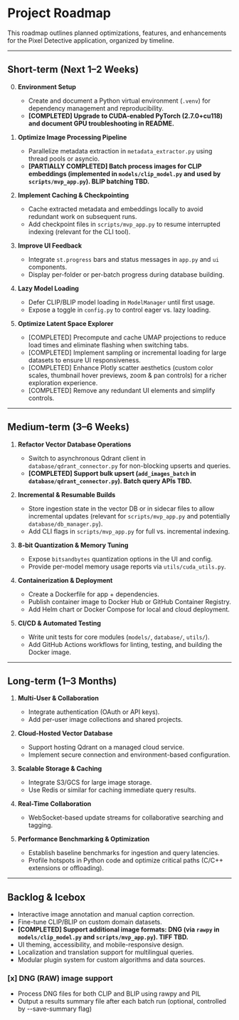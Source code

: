 # Project Roadmap

This roadmap outlines planned optimizations, features, and enhancements for the Pixel Detective application, organized by timeline.

---

## Short-term (Next 1–2 Weeks)

0. **Environment Setup**
   - Create and document a Python virtual environment (`.venv`) for dependency management and reproducibility.
   - **[COMPLETED] Upgrade to CUDA-enabled PyTorch (2.7.0+cu118) and document GPU troubleshooting in README.**

1. **Optimize Image Processing Pipeline**
   - Parallelize metadata extraction in `metadata_extractor.py` using thread pools or asyncio.
   - **[PARTIALLY COMPLETED] Batch process images for CLIP embeddings (implemented in `models/clip_model.py` and used by `scripts/mvp_app.py`). BLIP batching TBD.**

2. **Implement Caching & Checkpointing**
   - Cache extracted metadata and embeddings locally to avoid redundant work on subsequent runs.
   - Add checkpoint files in `scripts/mvp_app.py` to resume interrupted indexing (relevant for the CLI tool).

3. **Improve UI Feedback**
   - Integrate `st.progress` bars and status messages in `app.py` and `ui` components.
   - Display per-folder or per-batch progress during database building.

4. **Lazy Model Loading**
   - Defer CLIP/BLIP model loading in `ModelManager` until first usage.
   - Expose a toggle in `config.py` to control eager vs. lazy loading.

5. **Optimize Latent Space Explorer**
   - [COMPLETED] Precompute and cache UMAP projections to reduce load times and eliminate flashing when switching tabs.
   - [COMPLETED] Implement sampling or incremental loading for large datasets to ensure UI responsiveness.
   - [COMPLETED] Enhance Plotly scatter aesthetics (custom color scales, thumbnail hover previews, zoom & pan controls) for a richer exploration experience.
   - [COMPLETED] Remove any redundant UI elements and simplify controls.

---

## Medium-term (3–6 Weeks)

1. **Refactor Vector Database Operations**
   - Switch to asynchronous Qdrant client in `database/qdrant_connector.py` for non-blocking upserts and queries.
   - **[COMPLETED] Support bulk upsert (`add_images_batch` in `database/qdrant_connector.py`). Batch query APIs TBD.**

2. **Incremental & Resumable Builds**
   - Store ingestion state in the vector DB or in sidecar files to allow incremental updates (relevant for `scripts/mvp_app.py` and potentially `database/db_manager.py`).
   - Add CLI flags in `scripts/mvp_app.py` for full vs. incremental indexing.

3. **8-bit Quantization & Memory Tuning**
   - Expose `bitsandbytes` quantization options in the UI and config.
   - Provide per-model memory usage reports via `utils/cuda_utils.py`.

4. **Containerization & Deployment**
   - Create a Dockerfile for app + dependencies.
   - Publish container image to Docker Hub or GitHub Container Registry.
   - Add Helm chart or Docker Compose for local and cloud deployment.

5. **CI/CD & Automated Testing**
   - Write unit tests for core modules (`models/`, `database/`, `utils/`).
   - Add GitHub Actions workflows for linting, testing, and building the Docker image.

---

## Long-term (1–3 Months)

1. **Multi-User & Collaboration**
   - Integrate authentication (OAuth or API keys).
   - Add per-user image collections and shared projects.

2. **Cloud-Hosted Vector Database**
   - Support hosting Qdrant on a managed cloud service.
   - Implement secure connection and environment-based configuration.

3. **Scalable Storage & Caching**
   - Integrate S3/GCS for large image storage.
   - Use Redis or similar for caching immediate query results.

4. **Real-Time Collaboration**
   - WebSocket-based update streams for collaborative searching and tagging.

5. **Performance Benchmarking & Optimization**
   - Establish baseline benchmarks for ingestion and query latencies.
   - Profile hotspots in Python code and optimize critical paths (C/C++ extensions or offloading).

---

## Backlog & Icebox

- Interactive image annotation and manual caption correction.
- Fine-tune CLIP/BLIP on custom domain datasets.
- **[COMPLETED] Support additional image formats: DNG (via `rawpy` in `models/clip_model.py` and `scripts/mvp_app.py`). TIFF TBD.**
- UI theming, accessibility, and mobile-responsive design.
- Localization and translation support for multilingual queries.
- Modular plugin system for custom algorithms and data sources.

### [x] DNG (RAW) image support
  - Process DNG files for both CLIP and BLIP using rawpy and PIL
  - Output a results summary file after each batch run (optional, controlled by --save-summary flag) 